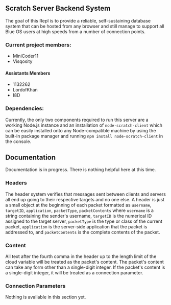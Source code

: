 ## Scratch Server Backend System

The goal of this Repl is to provide a reliable, self-sustaining database system that can be hosted from any browser and still manage to support all Blue OS users at high speeds from a number of connection points.

### Current project members:
 - MiniCoder11
 - Visqosity

#### Assistants Members
 - 1132262
 - LordofKhan
 - I8D


### Dependencies:
Currently, the only two components required to run this server are a working Node.js instance and an installation of `node-scratch-client` which can be easily installed onto any Node-compatible machine by using the built-in package manager and running `npm install node-scratch-client` in the console.

## Documentation
Documentation is in progress. There is nothing helpful here at this time.


### Headers
The header system verifies that messages sent between clients and servers all end up going to their respective targets and no one else. A header is just a small object at the beginning of each packet formatted as `username`, `targetID`, `application`, `packetType`, `packetContents` where `username` is a string containing the sender's username, `targetID` is the numerical ID assigned to the target server, `packetType` is the type or class of the current packet, `application` is the server-side application that the packet is addressed to, and `packetContents` is the complete contents of the packet.

### Content
All text after the fourth comma in the header up to the length limit of the cloud variable will be treated as the packet's content. The packet's content can take any form other than a single-digit integer. If the packet's content is a single-digit integer, it will be treated as a connection parameter.

### Connection Parameters
Nothing is available in this section yet.